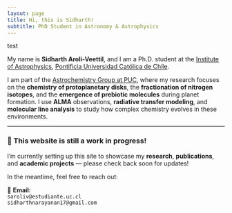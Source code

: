 ```yaml
---
layout: page
title: Hi, this is Sidharth!
subtitle: PhD Student in Astronomy & Astrophysics
---
```

test

My name is **Sidharth Aroli-Veettil**, and I am a Ph.D. student at the [Institute of Astrophysics](https://astro.uc.cl/), [Pontificia Universidad Católica de Chile](https://www.uc.cl/).

I am part of the [Astrochemistry Group at PUC](https://vvguzman.com/), where my research focuses on the **chemistry of protoplanetary disks**, the **fractionation of nitrogen isotopes**, and the **emergence of prebiotic molecules** during planet formation. I use **ALMA** observations, **radiative transfer modeling**, and **molecular line analysis** to study how complex chemistry evolves in these environments.

---

### 🧩 This website is still a work in progress!

I’m currently setting up this site to showcase my **research**, **publications**, and **academic projects** — please check back soon for updates!

In the meantime, feel free to reach out:

📧 **Email:**  
`saroliv@estudiante.uc.cl`  
`sidharthnarayanan17@gmail.com`
